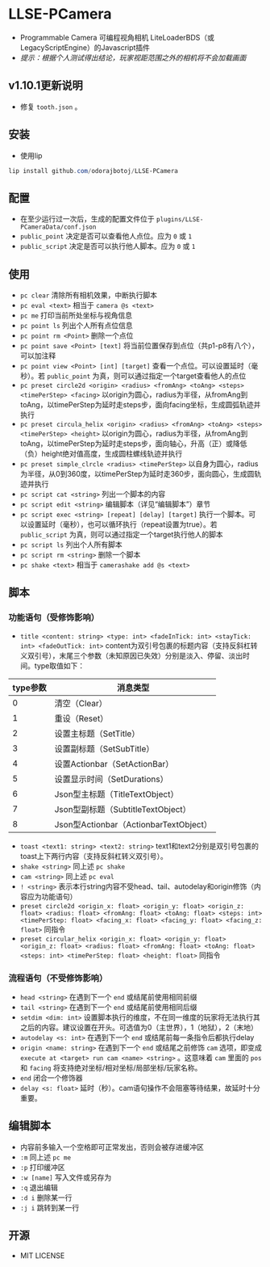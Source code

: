 # LLSE-PCamera

+ Programmable Camera 可编程视角相机 LiteLoaderBDS（或LegacyScriptEngine）的Javascript插件
+ *提示：根据个人测试得出结论，玩家视距范围之外的相机将不会加载画面*

## v1.10.1更新说明

+ 修复 `tooth.json` 。

## 安装

+ 使用lip

```powershell
lip install github.com/odorajbotoj/LLSE-PCamera
```

## 配置

+ 在至少运行过一次后，生成的配置文件位于 `plugins/LLSE-PCameraData/conf.json`
+ `public_point` 决定是否可以查看他人点位。应为 `0` 或 `1`
+ `public_script` 决定是否可以执行他人脚本。应为 `0` 或 `1`

## 使用

+ `pc clear` 清除所有相机效果，中断执行脚本
+ `pc eval <text>` 相当于 `camera @s <text>`
+ `pc me` 打印当前所处坐标与视角信息
+ `pc point ls` 列出个人所有点位信息
+ `pc point rm <Point>` 删除一个点位
+ `pc point save <Point> [text]` 将当前位置保存到点位（共p1-p8有八个），可以加注释
+ `pc point view <Point> [int] [target]` 查看一个点位。可以设置延时（毫秒）。若 `public_point` 为真，则可以通过指定一个target查看他人的点位
+ `pc preset circle2d <origin> <radius> <fromAng> <toAng> <steps> <timePerStep> <facing>` 以origin为圆心，radius为半径，从fromAng到toAng，以timePerStep为延时走steps步，面向facing坐标，生成圆弧轨迹并执行
+ `pc preset circula_helix <origin> <radius> <fromAng> <toAng> <steps> <timePerStep> <height>` 以origin为圆心，radius为半径，从fromAng到toAng，以timePerStep为延时走steps步，面向轴心，升高（正）或降低（负）height绝对值高度，生成圆柱螺线轨迹并执行
+ `pc preset simple_clrcle <radius> <timePerStep>` 以自身为圆心，radius为半径，从0到360度，以timePerStep为延时走360步，面向圆心，生成圆轨迹并执行
+ `pc script cat <string>` 列出一个脚本的内容
+ `pc script edit <string>` 编辑脚本（详见“编辑脚本”）章节
+ `pc script exec <string> [repeat] [delay] [target]` 执行一个脚本。可以设置延时（毫秒），也可以循环执行（repeat设置为true）。若 `public_script` 为真，则可以通过指定一个target执行他人的脚本
+ `pc script ls` 列出个人所有脚本
+ `pc script rm <string>` 删除一个脚本
+ `pc shake <text>` 相当于 `camerashake add @s <text>`

## 脚本

### 功能语句（受修饰影响）

+ `title <content: string> <type: int> <fadeInTick: int> <stayTick: int> <fadeOutTick: int>` content为双引号包裹的标题内容（支持反斜杠转义双引号），末尾三个参数（未知原因已失效）分别是淡入、停留、淡出时间。type取值如下：

| type参数 | 消息类型 |
|---|---|
| 0 | 清空（Clear） |
| 1 | 重设（Reset） |
| 2 | 设置主标题（SetTitle） |
| 3 | 设置副标题（SetSubTitle） |
| 4 | 设置Actionbar（SetActionBar） |
| 5 | 设置显示时间（SetDurations） |
| 6 | Json型主标题（TitleTextObject） |
| 7 | Json型副标题（SubtitleTextObject） |
| 8 | Json型Actionbar（ActionbarTextObject） |

+ `toast <text1: string> <text2: string>` text1和text2分别是双引号包裹的toast上下两行内容（支持反斜杠转义双引号）。
+ `shake <string>` 同上述 `pc shake`
+ `cam <string>` 同上述 `pc eval`
+ `! <string>` 表示本行string内容不受head、tail、autodelay和origin修饰（内容应为功能语句）
+ `preset circle2d <origin_x: float> <origin_y: float> <origin_z: float> <radius: float> <fromAng: float> <toAng: float> <steps: int> <timePerStep: float> <facing_x: float> <facing_y: float> <facing_z: float>` 同指令
+ `preset circular_helix <origin_x: float> <origin_y: float> <origin_z: float> <radius: float> <fromAng: float> <toAng: float> <steps: int> <timePerStep: float> <height: float>` 同指令

### 流程语句（不受修饰影响）

+ `head <string>` 在遇到下一个 `end` 或结尾前使用相同前缀
+ `tail <string>` 在遇到下一个 `end` 或结尾前使用相同后缀
+ `setdim <dim: int>` 设置脚本执行的维度，不在同一维度的玩家将无法执行其之后的内容。建议设置在开头。可选值为0（主世界），1（地狱），2（末地）
+ `autodelay <s: int>` 在遇到下一个 `end` 或结尾前每一条指令后都执行delay
+ `origin <name: string>` 在遇到下一个 `end` 或结尾之前修饰 `cam` 选项，即变成 `execute at <target> run cam <name> <string>` 。这意味着 `cam` 里面的 `pos` 和 `facing` 将支持绝对坐标/相对坐标/局部坐标/玩家名称。
+ `end` 闭合一个修饰器
+ `delay <s: float>` 延时（秒）。cam语句操作不会阻塞等待结果，故延时十分重要。

## 编辑脚本

+ 内容前多输入一个空格即可正常发出，否则会被存进缓冲区
+ `:m` 同上述 `pc me`
+ `:p` 打印缓冲区
+ `:w [name]` 写入文件或另存为
+ `:q` 退出编辑
+ `:d i` 删除某一行
+ `:j i` 跳转到某一行

## 开源

+ MIT LICENSE
